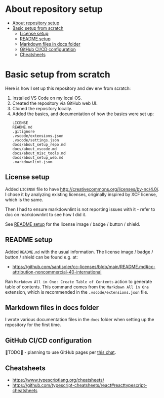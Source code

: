 # About repository setup

- [About repository setup](#about-repository-setup)
- [Basic setup from scratch](#basic-setup-from-scratch)
  - [License setup](#license-setup)
  - [README setup](#readme-setup)
  - [Markdown files in docs folder](#markdown-files-in-docs-folder)
  - [GitHub CI/CD configuration](#github-cicd-configuration)
  - [Cheatsheets](#cheatsheets)

# Basic setup from scratch

Here is how I set up this repository and dev env from scratch:

1. Installed VS Code on my local OS.
2. Created the repository via GitHub web UI.
3. Cloned the repository locally.
4. Added the basics, and documentation of how the basics were set up:
    ```text
    LICENSE
    README.md
    .gitignore
    .vscode/extensions.json
    .vscode/settings.json
    docs/about_setup_repo.md
    docs/about_vscode.md
    docs/about_misc_tools.md
    docs/about_setup_web.md
    .markdownlint.json
    ```

## License setup

Added `LICENSE` file to have http://creativecommons.org/licenses/by-nc/4.0/.
I chose it by analyzing existing licenses, originally inspired by XCF license,
which is the same.

Then I had to ensure markdownlint is not reporting issues with it -
refer to doc on markdownlint to see how I did it.

See [README setup](#readme-setup) for the license image / badge / button / shield.

## README setup

Added `README.md` with the usual information. The license image / badge / button / shield can be found e.g. at:

- https://github.com/santisoler/cc-licenses/blob/main/README.md#cc-attribution-noncommercial-40-international

Ran `Markdown All in One: Create Table of Contents` action to generate table of contents.
This command comes from the `Markdown All in One` extension, which is recommended in the `.vscode/extensions.json` file.

## Markdown files in docs folder

I wrote various documentation files in the `docs` folder when setting up the repository for the first time.

## GitHub CI/CD configuration

🚧TODO🚧 - planning to use GitHub pages per [this chat](https://chatgpt.com/share/686b7522-18b4-8011-93cf-47e77e1ad535).

## Cheatsheets

- https://www.typescriptlang.org/cheatsheets/
- https://github.com/typescript-cheatsheets/react#reacttypescript-cheatsheets
